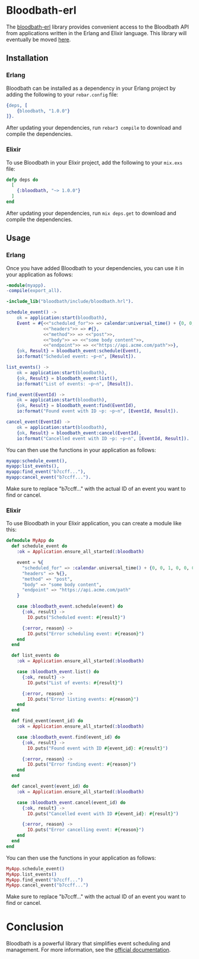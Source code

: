 # Bloodbath-erl

The [bloodbath-erl](https://github.com/avosa/bloodbath-erl) library provides convenient access to the Bloodbath API from applications written in the Erlang and Elixir language. This library will eventually be moved [here](https://github.com/bloodbath-io).

## Installation

### Erlang

Bloodbath can be installed as a dependency in your Erlang project by adding the following to your `rebar.config` file:

```erlang
{deps, [
    {bloodbath, "1.0.0"}
]}.
```
After updating your dependencies, run `rebar3 compile` to download and compile the dependencies.

### Elixir

To use Bloodbath in your Elixir project, add the following to your `mix.exs` file:

```elixir
defp deps do
  [
    {:bloodbath, "~> 1.0.0"}
  ]
end
```

After updating your dependencies, run  `mix deps.get` to download and compile the dependencies.

## Usage

### Erlang

Once you have added Bloodbath to your dependencies, you can use it in your application as follows:

```erlang
-module(myapp).
-compile(export_all).

-include_lib("bloodbath/include/bloodbath.hrl").

schedule_event() ->
    ok = application:start(bloodbath),
    Event = #{<<"scheduled_for">> => calendar:universal_time() + {0, 0, 1, 0, 0, 0},
              <<"headers">> => #{},
              <<"method">> => <<"post">>,
              <<"body">> => <<"some body content">>,
              <<"endpoint">> => <<"https://api.acme.com/path">>},
    {ok, Result} = bloodbath_event:schedule(Event),
    io:format("Scheduled event: ~p~n", [Result]).

list_events() ->
    ok = application:start(bloodbath),
    {ok, Result} = bloodbath_event:list(),
    io:format("List of events: ~p~n", [Result]).

find_event(EventId) ->
    ok = application:start(bloodbath),
    {ok, Result} = bloodbath_event:find(EventId),
    io:format("Found event with ID ~p: ~p~n", [EventId, Result]).

cancel_event(EventId) ->
    ok = application:start(bloodbath),
    {ok, Result} = bloodbath_event:cancel(EventId),
    io:format("Cancelled event with ID ~p: ~p~n", [EventId, Result]).
```

You can then use the functions in your application as follows:

```erlang
myapp:schedule_event(),
myapp:list_events(),
myapp:find_event("b7ccff..."),
myapp:cancel_event("b7ccff...").
```

Make sure to replace "b7ccff..." with the actual ID of an event you want to find or cancel.

### Elixir 

To use Bloodbath in your Elixir application, you can create a module like this:

```elixir 
defmodule MyApp do
  def schedule_event do
    :ok = Application.ensure_all_started(:bloodbath)

    event = %{
      "scheduled_for" => :calendar.universal_time() + {0, 0, 1, 0, 0, 0},
      "headers" => %{},
      "method" => "post",
      "body" => "some body content",
      "endpoint" => "https://api.acme.com/path"
    }

    case :bloodbath_event.schedule(event) do
      {:ok, result} ->
        IO.puts("Scheduled event: #{result}")

      {:error, reason} ->
        IO.puts("Error scheduling event: #{reason}")
    end
  end

  def list_events do
    :ok = Application.ensure_all_started(:bloodbath)

    case :bloodbath_event.list() do
      {:ok, result} ->
        IO.puts("List of events: #{result}")

      {:error, reason} ->
        IO.puts("Error listing events: #{reason}")
    end
  end

  def find_event(event_id) do
    :ok = Application.ensure_all_started(:bloodbath)

    case :bloodbath_event.find(event_id) do
      {:ok, result} ->
        IO.puts("Found event with ID #{event_id}: #{result}")

      {:error, reason} ->
        IO.puts("Error finding event: #{reason}")
    end
  end

  def cancel_event(event_id) do
    :ok = Application.ensure_all_started(:bloodbath)

    case :bloodbath_event.cancel(event_id) do
      {:ok, result} ->
        IO.puts("Cancelled event with ID #{event_id}: #{result}")

      {:error, reason} ->
        IO.puts("Error cancelling event: #{reason}")
    end
  end
end
```

You can then use the functions in your application as follows:

```elixir
MyApp.schedule_event()
MyApp.list_events()
MyApp.find_event("b7ccff...")
MyApp.cancel_event("b7ccff...")
```

Make sure to replace "b7ccff..." with the actual ID of an event you want to find or cancel.

# Conclusion

Bloodbath is a powerful library that simplifies event scheduling and management. For more information, see the [official documentation](https://docs.bloodbath.io/).
